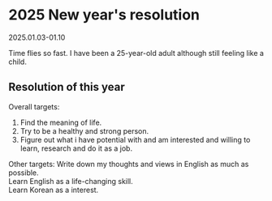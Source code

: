 # 2025 New year's resolution

2025.01.03-01.10
<!-- [GitHub](https://github.com "访问 GitHub 网站") -->
Time flies so fast. I have been a 25-year-old adult although still feeling like a child.

## Resolution of this year

Overall targets:

1. Find the meaning of life.  
2. Try to be a healthy and strong person.  
3. Figure out what i have potential with and am interested and willing to learn, research and do it as a job.

Other targets:
Write down my thoughts and views in English as much as possible.  
Learn English as a life-changing skill.  
Learn Korean as a interest.
